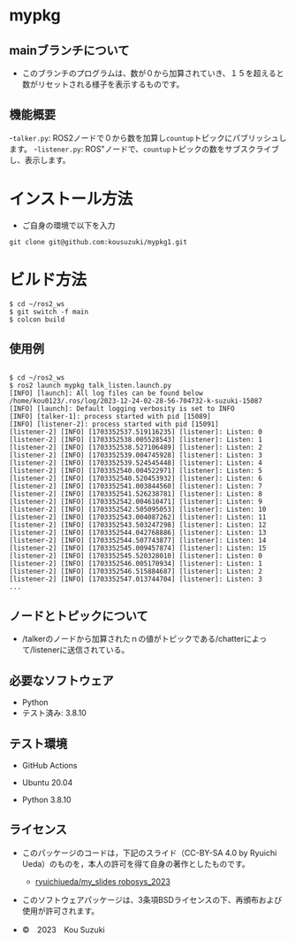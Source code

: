 # mypkg


## mainブランチについて

* このブランチのプログラムは、数が０から加算されていき、１５を超えると数がリセットされる様子を表示するものです。

## 機能概要

-`talker.py`: ROS2ノードで０から数を加算し`countup`トピックにパブリッシュします。
-`listener.py`: ROS"ノードで、`countup`トピックの数をサブスクライブし、表示します。


# インストール方法
* ご自身の環境で以下を入力

```
git clone git@github.com:kousuzuki/mypkg1.git
```

# ビルド方法
```
$ cd ~/ros2_ws
$ git switch -f main
$ colcon build
```

## 使用例

```

$ cd ~/ros2_ws
$ ros2 launch mypkg talk_listen.launch.py
[INFO] [launch]: All log files can be found below /home/kou0123/.ros/log/2023-12-24-02-28-56-704732-k-suzuki-15087
[INFO] [launch]: Default logging verbosity is set to INFO
[INFO] [talker-1]: process started with pid [15089]
[INFO] [listener-2]: process started with pid [15091]
[listener-2] [INFO] [1703352537.519116235] [listener]: Listen: 0
[listener-2] [INFO] [1703352538.005528543] [listener]: Listen: 1
[listener-2] [INFO] [1703352538.527106489] [listener]: Listen: 2
[listener-2] [INFO] [1703352539.004745928] [listener]: Listen: 3
[listener-2] [INFO] [1703352539.524545448] [listener]: Listen: 4
[listener-2] [INFO] [1703352540.004522971] [listener]: Listen: 5
[listener-2] [INFO] [1703352540.520453932] [listener]: Listen: 6
[listener-2] [INFO] [1703352541.003844560] [listener]: Listen: 7
[listener-2] [INFO] [1703352541.526238781] [listener]: Listen: 8
[listener-2] [INFO] [1703352542.004610471] [listener]: Listen: 9
[listener-2] [INFO] [1703352542.505095053] [listener]: Listen: 10
[listener-2] [INFO] [1703352543.004087262] [listener]: Listen: 11
[listener-2] [INFO] [1703352543.503247298] [listener]: Listen: 12
[listener-2] [INFO] [1703352544.042768886] [listener]: Listen: 13
[listener-2] [INFO] [1703352544.507743877] [listener]: Listen: 14
[listener-2] [INFO] [1703352545.009457874] [listener]: Listen: 15
[listener-2] [INFO] [1703352545.520328010] [listener]: Listen: 0
[listener-2] [INFO] [1703352546.005170934] [listener]: Listen: 1
[listener-2] [INFO] [1703352546.515884687] [listener]: Listen: 2
[listener-2] [INFO] [1703352547.013744704] [listener]: Listen: 3
...
```

## ノードとトピックについて

* /talkerのノードから加算されたｎの値がトピックである/chatterによって/listenerに送信されている。

## 必要なソフトウェア

* Python 
* テスト済み: 3.8.10

## テスト環境

* GitHub Actions

* Ubuntu 20.04

* Python 3.8.10

## ライセンス

* このパッケージのコードは，下記のスライド（CC-BY-SA 4.0 by Ryuichi Ueda）のものを，本人の許可を得て自身の著作としたものです。
  * [ryuichiueda/my_slides robosys_2023](https://github.com/ryuichiueda/my_slides/tree/master/robosys_2022)

* このソフトウェアパッケージは、3条項BSDライセンスの下、再頒布および使用が許可されます。
* ©　2023　Kou Suzuki
